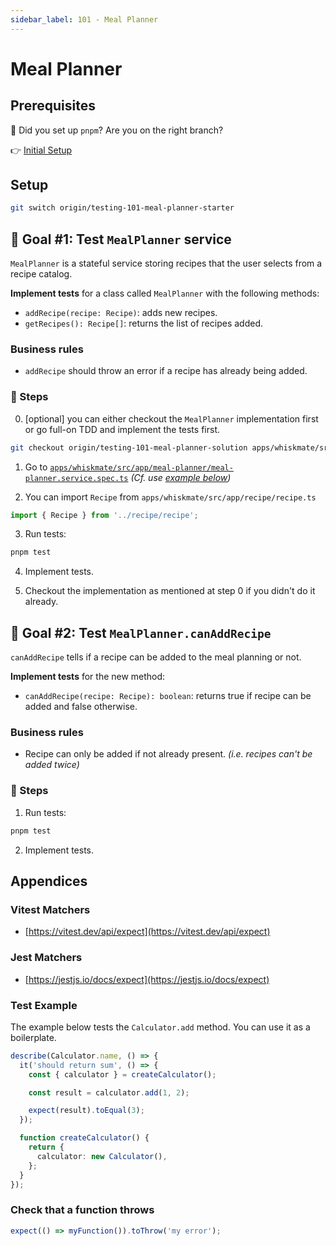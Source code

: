 ```yaml
---
sidebar_label: 101 - Meal Planner
---
```


# Meal Planner

## Prerequisites

🚨 Did you set up `pnpm`? Are you on the right branch?

👉 [Initial Setup](./000-setup.md)

## Setup

```sh
git switch origin/testing-101-meal-planner-starter
```

## 🎯 Goal #1: Test `MealPlanner` service

`MealPlanner` is a stateful service storing recipes that the user selects from a recipe catalog.

**Implement tests** for a class called `MealPlanner` with the following methods:

- `addRecipe(recipe: Recipe)`: adds new recipes.
- `getRecipes(): Recipe[]`: returns the list of recipes added.

### Business rules

- `addRecipe` should throw an error if a recipe has already being added.

### 📝 Steps

0. [optional] you can either checkout the `MealPlanner` implementation first or go full-on TDD and implement the tests first.

```sh
git checkout origin/testing-101-meal-planner-solution apps/whiskmate/src/app/meal-planner/meal-planner.ts
```

1. Go to [`apps/whiskmate/src/app/meal-planner/meal-planner.service.spec.ts`](../apps/whiskmate/src/app/meal-planner/meal-planner.service.spec.ts) _(Cf. use [example below](#test-example))_

2. You can import `Recipe` from `apps/whiskmate/src/app/recipe/recipe.ts`

```ts
import { Recipe } from '../recipe/recipe';
```

3. Run tests:

```sh
pnpm test
```

4. Implement tests.

5. Checkout the implementation as mentioned at step 0 if you didn't do it already.

## 🎯 Goal #2: Test `MealPlanner.canAddRecipe`

`canAddRecipe` tells if a recipe can be added to the meal planning or not.

**Implement tests** for the new method:

- `canAddRecipe(recipe: Recipe): boolean`: returns true if recipe can be added and false otherwise.

### Business rules

- Recipe can only be added if not already present. _(i.e. recipes can't be added twice)_

### 📝 Steps

1. Run tests:

```sh
pnpm test
```

2. Implement tests.

## Appendices

### Vitest Matchers

- [https://vitest.dev/api/expect](https://vitest.dev/api/expect)

### Jest Matchers

- [https://jestjs.io/docs/expect](https://jestjs.io/docs/expect)

### Test Example

The example below tests the `Calculator.add` method. You can use it as a boilerplate.

```typescript
describe(Calculator.name, () => {
  it('should return sum', () => {
    const { calculator } = createCalculator();

    const result = calculator.add(1, 2);

    expect(result).toEqual(3);
  });

  function createCalculator() {
    return {
      calculator: new Calculator(),
    };
  }
});
```

### Check that a function throws

```ts
expect(() => myFunction()).toThrow('my error');
```
